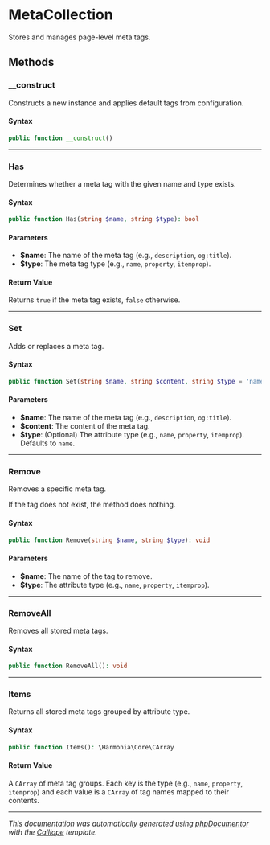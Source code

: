# MetaCollection

Stores and manages page-level meta tags.

## Methods

### __construct

Constructs a new instance and applies default tags from configuration.

#### Syntax

```php
public function __construct()
```

---

### Has

Determines whether a meta tag with the given name and type exists.

#### Syntax

```php
public function Has(string $name, string $type): bool
```

#### Parameters

- **$name**: The name of the meta tag (e.g., `description`, `og:title`).
- **$type**: The meta tag type (e.g., `name`, `property`, `itemprop`).

#### Return Value

Returns `true` if the meta tag exists, `false` otherwise.

---

### Set

Adds or replaces a meta tag.

#### Syntax

```php
public function Set(string $name, string $content, string $type = 'name'): void
```

#### Parameters

- **$name**: The name of the meta tag (e.g., `description`, `og:title`).
- **$content**: The content of the meta tag.
- **$type**: (Optional) The attribute type (e.g., `name`, `property`, `itemprop`). Defaults to `name`.

---

### Remove

Removes a specific meta tag.

If the tag does not exist, the method does nothing.

#### Syntax

```php
public function Remove(string $name, string $type): void
```

#### Parameters

- **$name**: The name of the tag to remove.
- **$type**: The attribute type (e.g., `name`, `property`, `itemprop`).

---

### RemoveAll

Removes all stored meta tags.

#### Syntax

```php
public function RemoveAll(): void
```

---

### Items

Returns all stored meta tags grouped by attribute type.

#### Syntax

```php
public function Items(): \Harmonia\Core\CArray
```

#### Return Value

A `CArray` of meta tag groups. Each key is the type (e.g., `name`, `property`, `itemprop`) and each value is a `CArray` of tag names mapped to their contents.

---

*This documentation was automatically generated using [phpDocumentor](http://www.phpdoc.org/) with the [Calliope](https://github.com/DaphneWebFramework/Calliope) template.*

